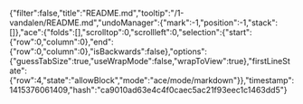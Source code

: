 {"filter":false,"title":"README.md","tooltip":"/1-vandalen/README.md","undoManager":{"mark":-1,"position":-1,"stack":[]},"ace":{"folds":[],"scrolltop":0,"scrollleft":0,"selection":{"start":{"row":0,"column":0},"end":{"row":0,"column":0},"isBackwards":false},"options":{"guessTabSize":true,"useWrapMode":false,"wrapToView":true},"firstLineState":{"row":4,"state":"allowBlock","mode":"ace/mode/markdown"}},"timestamp":1415376061409,"hash":"ca9010ad63e4c4f0caec5ac21f93eec1c1463dd5"}